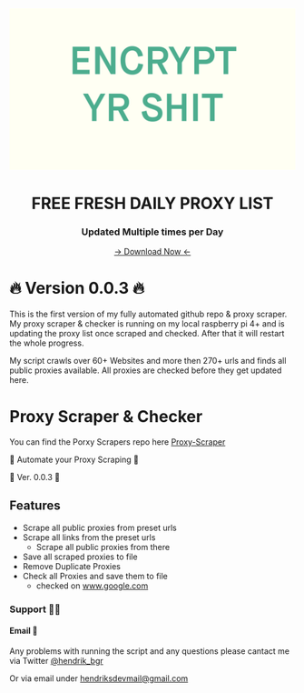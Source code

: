 <div align="center">
  <img src="source.gif" alt="alt text" width="2000px">
  <div>
    <h1>FREE FRESH DAILY PROXY LIST</h1>
    <h3>Updated Multiple times per Day</h3>
    <a href="https://raw.githubusercontent.com/hendrikbgr/Free-Proxy-Repo/master/proxy_list.txt" target="_blank">-> Download Now <-</a>
  </div>
</div>

# 🔥 Version 0.0.3 🔥

This is the first version of my fully automated github repo & proxy scraper. My proxy scraper & checker is running on my local raspberry pi 4+ and is updating the proxy list once scraped and checked. After that it will restart the whole progress.

My script crawls over 60+ Websites and more then 270+ urls and finds all public proxies available. All proxies are checked before they get updated here.

# Proxy Scraper & Checker

  You can find the Porxy Scrapers repo here [Proxy-Scraper](https://github.com/hendrikbgr/Proxy-Scraper)

🚀 Automate your Proxy Scraping 🚀

📌 Ver. 0.0.3 📌

## Features

* Scrape all public proxies from preset urls
* Scrape all links from the preset urls
    * Scrape all public proxies from there
* Save all scraped proxies to file
* Remove Duplicate Proxies
* Check all Proxies and save them to file
    * checked on www.google.com

### Support 👨‍💻

#### Email 📩

Any problems with running the script and any questions please cantact me via Twitter [@hendrik_bgr](https://twitter.com/Hendrik_bgr)

Or via email under [hendriksdevmail@gmail.com](mailto:hendriskdevmail@gmail.com)


